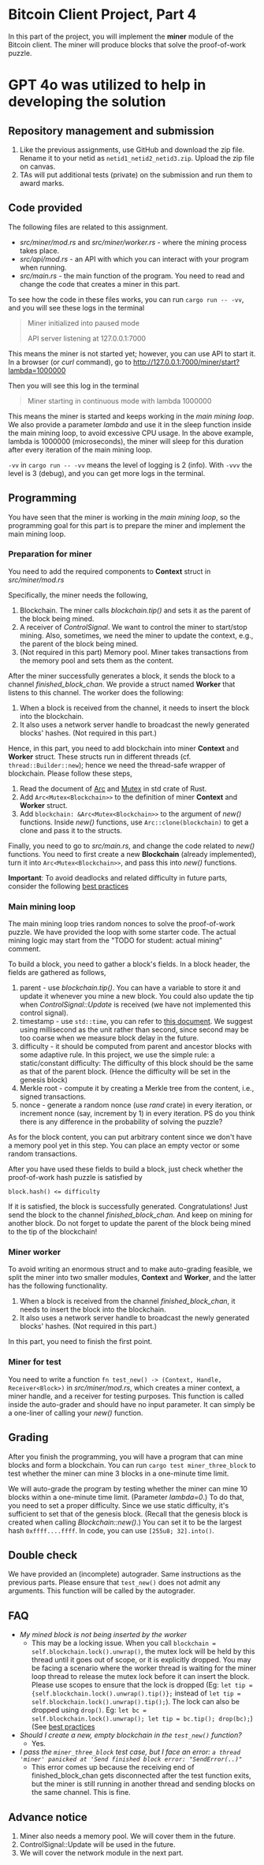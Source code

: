 # Bitcoin Client Project, Part 4

In this part of the project, you will implement the **miner** module of the Bitcoin client. The miner will produce blocks that solve the proof-of-work puzzle.

# GPT 4o was utilized to help in developing the solution

## Repository management and submission

1. Like the previous assignments, use GitHub and download the zip file. Rename it to your netid as `netid1_netid2_netid3.zip`. Upload the zip file on canvas.
2. TAs will put additional tests (private) on the submission and run them to award marks.

## Code provided
The following files are related to this assignment.
- *src/miner/mod.rs* and *src/miner/worker.rs* - where the mining process takes place.
- *src/api/mod.rs* - an API with which you can interact with your program when running.
- *src/main.rs* - the main function of the program. You need to read and change the code that creates a miner in this part.

To see how the code in these files works, you can run `cargo run -- -vv`, and you will see these logs in the terminal
> Miner initialized into paused mode
> 
> API server listening at 127.0.0.1:7000

This means the miner is not started yet; however, you can use API to start it. In a browser (or *curl* command), go to
http://127.0.0.1:7000/miner/start?lambda=1000000

Then you will see this log in the terminal
> Miner starting in continuous mode with lambda 1000000

This means the miner is started and keeps working in the *main mining loop*. We also provide a parameter *lambda* and use it in the sleep function inside the main mining loop, to avoid excessive CPU usage. In the above example, lambda is 1000000 (microseconds), the miner will sleep for this duration after every iteration of the main mining loop.

`-vv` in `cargo run -- -vv` means the level of logging is 2 (info). With `-vvv` the level is 3 (debug), and you can get more logs in the terminal.

## Programming

You have seen that the miner is working in the *main mining loop*, so the programming goal for this part is to prepare the miner and implement the main mining loop.

### Preparation for miner

You need to add the required components to **Context** struct in *src/miner/mod.rs*

Specifically, the miner needs the following,
1. Blockchain. The miner calls *blockchain.tip()* and sets it as the parent of the block being mined. 
2. A receiver of *ControlSignal*. We want to control the miner to start/stop mining. Also, sometimes, we need the miner to update the context, e.g., the parent of the block being mined. 
3. (Not required in this part) Memory pool. Miner takes transactions from the memory pool and sets them as the content.

After the miner successfully generates a block, it sends the block to a channel *finished_block_chan*. We provide a struct named **Worker** that listens to this channel. The worker does the following:
1. When a block is received from the channel, it needs to insert the block into the blockchain.
2. It also uses a network server handle to broadcast the newly generated blocks' hashes. (Not required in this part.)

Hence, in this part, you need to add blockchain into miner **Context** and **Worker** struct. These structs run in different threads (cf. `thread::Builder::new`); hence we need the thread-safe wrapper of blockchain. Please follow these steps,
1. Read the document of [Arc](https://doc.rust-lang.org/std/sync/struct.Arc.html) and [Mutex](https://doc.rust-lang.org/std/sync/struct.Mutex.html) in std crate of Rust.
2. Add `Arc<Mutex<Blockchain>>` to the definition of miner **Context** and **Worker** struct.
3. Add `blockchain: &Arc<Mutex<Blockchain>>` to the argument of *new()* functions. Inside *new()* functions, use `Arc::clone(blockchain)` to get a clone and pass it to the structs.

Finally, you need to go to *src/main.rs*, and change the code related to *new()* functions. You need to first create a new **Blockchain** (already implemented), turn it into `Arc<Mutex<Blockchain>>`, and pass this into *new()* functions.

**Important**: To avoid deadlocks and related difficulty in future parts, consider the following [best practices](arc_mutex_best_practices.md)

### Main mining loop

The main mining loop tries random nonces to solve the proof-of-work puzzle. We have provided the loop with some starter code. The actual mining logic may start from the "TODO for student: actual mining" comment.

To build a block, you need to gather a block's fields. In a block header, the fields are gathered as follows,
1. parent - use *blockchain.tip()*. You can have a variable to store it and update it whenever you mine a new block. You could also update the tip when *ControlSignal::Update* is received (we have not implemented this control signal).
2. timestamp - use `std::time`, you can refer to [this document](https://doc.rust-lang.org/std/time/constant.UNIX_EPOCH.html). We suggest using millisecond as the unit rather than second, since second may be too coarse when we measure block delay in the future.
3. difficulty - it should be computed from parent and ancestor blocks with some adaptive rule. In this project, we use the simple rule: a static/constant difficulty: The difficulty of this block should be the same as that of the parent block. (Hence the difficulty will be set in the genesis block)
4. Merkle root - compute it by creating a Merkle tree from the content, i.e., signed transactions.
5. nonce - generate a random nonce (use *rand* crate) in every iteration, or increment nonce (say, increment by 1) in every iteration. PS do you think there is any difference in the probability of solving the puzzle?

As for the block content, you can put arbitrary content since we don't have a memory pool yet in this step. You can place an empty vector or some random transactions.

After you have used these fields to build a block, just check whether the proof-of-work hash puzzle is satisfied by
```
block.hash() <= difficulty
```

If it is satisfied, the block is successfully generated. Congratulations! Just send the block to the channel *finished_block_chan*. And keep on mining for another block. Do not forget to update the parent of the block being mined to the tip of the blockchain!

### Miner worker
To avoid writing an enormous struct and to make auto-grading feasible, we split the miner into two smaller modules, **Context** and **Worker**, and the latter has the following functionality.
1. When a block is received from the channel *finished_block_chan*, it needs to insert the block into the blockchain.
2. It also uses a network server handle to broadcast the newly generated blocks' hashes. (Not required in this part.) 

In this part, you need to finish the first point.

### Miner for test
You need to write a function `fn test_new() -> (Context, Handle, Receiver<Block>)` in *src/miner/mod.rs*, which creates a miner context, a miner handle, and a receiver for testing purposes. This function is called inside the auto-grader and should have no input parameter. It can simply be a one-liner of calling your *new()* function.

## Grading

After you finish the programming, you will have a program that can mine blocks and form a blockchain. You can run `cargo test miner_three_block` to test whether the miner can mine 3 blocks in a one-minute time limit.

We will auto-grade the program by testing whether the miner can mine 10 blocks within a one-minute time limit. (Parameter *lambda=0*.) To do that, you need to set a proper difficulty. Since we use static difficulty, it's sufficient to set that of the genesis block. (Recall that the genesis block is created when calling *Blockchain::new()*.) You can set it to be the largest hash `0xffff....ffff`. In code, you can use `[255u8; 32].into()`.

## Double check
We have provided an (incomplete) autograder. Same instructions as the previous parts.
Please ensure that `test_new()` does not admit any arguments. This function will be called by the autograder.

## FAQ

- *My mined block is not being inserted by the worker* 
    - This may be a locking issue. When you call `blockchain = self.blockchain.lock().unwrap()`, the mutex lock will be held by this thread until it goes out of scope, or it is explicitly dropped. You may be facing a scenario where the worker thread is waiting for the miner loop thread to release the mutex lock before it can insert the block.
    Please use scopes to ensure that the lock is dropped (Eg: `let tip = {self.blockchain.lock().unwrap().tip()};` instead of `let tip = self.blockchain.lock().unwrap().tip();`). 
    The lock can also be dropped using `drop()`. Eg: 
    ```let bc = self.blockchain.lock().unwrap(); let tip = bc.tip(); drop(bc);```)
    (See [best practices](arc_mutex_best_practices.md) 
- *Should I create a new, empty blockchain in the `test_new()` function?* 
     - Yes.
- *I pass the `miner_three_block` test case, but I face an error: `a thread 'miner' panicked at 'Send finished block error: "SendError(..)"`* 
     - This error comes up because the receiving end of finished_block_chan gets disconnected after the test function exits, but the miner is still running in another thread and sending blocks on the same channel. This is fine.


## Advance notice
1. Miner also needs a memory pool. We will cover them in the future.
2. ControlSignal::Update will be used in the future.
3. We will cover the network module in the next part.
